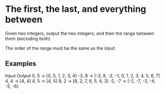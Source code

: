 The first, the last, and everything between
===========================================

Given two integers, output the two integers, and then the range
between them (excluding both).

The order of the range must be the same as the input.

Examples
--------

 Input        Output
   0,  5   ->   [0, 5, 1, 2, 3, 4]
  -3,  8   ->   [-3, 8, -2, -1, 0, 1, 2, 3, 4, 5, 6, 7]
   4,  4   ->   [4, 4]
   4,  5   ->   [4, 5]
   8,  2   ->   [8, 2, 7, 6, 5, 4, 3]
  -2, -7   ->   [-2, -7, -3, -4, -5, -6]
